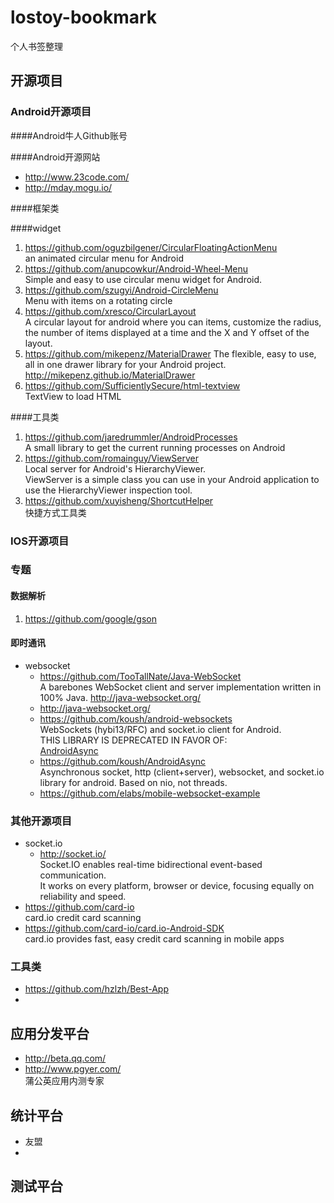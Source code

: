 # lostoy-bookmark
个人书签整理

## 开源项目

### Android开源项目

####Android牛人Github账号  

####Android开源网站  
* http://www.23code.com/  
* http://mday.mogu.io/  

####框架类

####widget
1. https://github.com/oguzbilgener/CircularFloatingActionMenu  
		an animated circular menu for Android
2. https://github.com/anupcowkur/Android-Wheel-Menu  
		Simple and easy to use circular menu widget for Android.
3. https://github.com/szugyi/Android-CircleMenu  
		Menu with items on a rotating circle
4. https://github.com/xresco/CircularLayout  
		A circular layout for android where you can items, customize the radius, the number of items displayed at a time and the X and Y offset of the layout.
5. https://github.com/mikepenz/MaterialDrawer
		The flexible, easy to use, all in one drawer library for your Android project. http://mikepenz.github.io/MaterialDrawer
6. https://github.com/SufficientlySecure/html-textview  
		TextView to load HTML  

####工具类  
1. https://github.com/jaredrummler/AndroidProcesses  
		A small library to get the current running processes on Android
2. https://github.com/romainguy/ViewServer  
		Local server for Android's HierarchyViewer.  
		ViewServer is a simple class you can use in your Android application
		to use the HierarchyViewer inspection tool.  
3. https://github.com/xuyisheng/ShortcutHelper  
		快捷方式工具类  

### IOS开源项目

### 专题
#### 数据解析
1. https://github.com/google/gson
  
#### 即时通讯
* websocket
	- https://github.com/TooTallNate/Java-WebSocket  
			A barebones WebSocket client and server implementation written in 100% Java. http://java-websocket.org/
	- http://java-websocket.org/  
	- https://github.com/koush/android-websockets  
			WebSockets (hybi13/RFC) and socket.io client for Android.  
			THIS LIBRARY IS DEPRECATED IN FAVOR OF:  
[AndroidAsync](https://github.com/koush/AndroidAsync)  
	- https://github.com/koush/AndroidAsync  
			Asynchronous socket, http (client+server), websocket, and socket.io library for android. Based on nio, not threads.  
	- https://github.com/elabs/mobile-websocket-example  

### 其他开源项目  
* socket.io  
	- http://socket.io/  
			Socket.IO enables real-time bidirectional event-based communication.  
			It works on every platform, browser or device, focusing equally on reliability and speed.
* https://github.com/card-io  
			card.io credit card scanning  
* https://github.com/card-io/card.io-Android-SDK  
			card.io provides fast, easy credit card scanning in mobile apps  

### 工具类
* https://github.com/hzlzh/Best-App  
* 


## 应用分发平台
* http://beta.qq.com/  
* http://www.pgyer.com/  
		蒲公英应用内测专家  


## 统计平台
* 友盟  
* 


## 测试平台  





